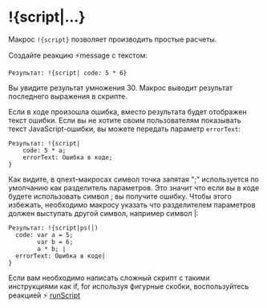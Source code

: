 # !{script|...}

Макрос `!{script}` позволяет производить простые расчеты. 

Создайте реакцию ⚡️message с текстом:

`Результат: !{script| code: 5 * 6}`

Вы увидите результат умножения 30.  Макрос выводит результат последнего выражения в скрипте.

Если в ходе произошла ошибка, вместо результата будет отображен текст ошибки. Если вы не хотите своим пользователям показывать текст JavaScript-ошибки, вы можете передать параметр `errorText`:
```plain 
Результат: !{script|
    code: 5 * a;
    errorText: Ошибка в коде;
}
```

Как видите, в qnext-макросах символ точка запятая ";" используется по умолчанию как разделитель параметров. Это значит что если вы в коде будете использовать символ ; вы получите ошибку. Чтобы этого избежать, необходимо макросу указать что разделителем параметров должен выступать другой символ, например символ |:
```plain 
Результат: !{script|ps(|)
  code: var a = 5;
        var b = 6;
        a * b; |
  errorText: Ошибка в коде|
}
```

Если вам необходимо написать сложный скрипт с такими инструкциями как if, for используя фигурные скобки, воспользуйтесь реакцией ⚡ [runScript](/ext/macros/runScript/)

